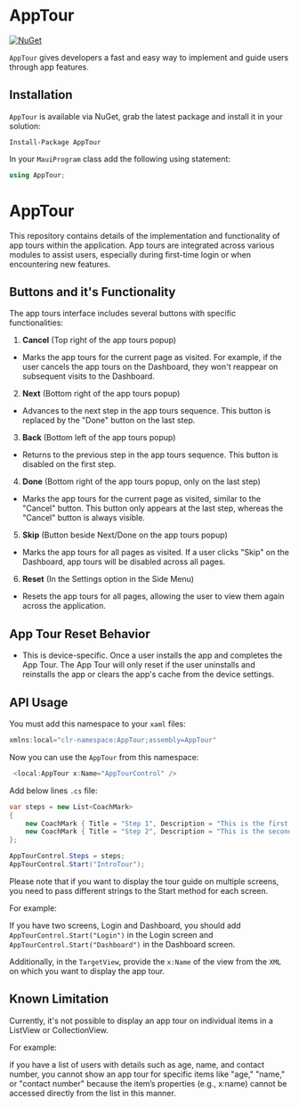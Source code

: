 # AppTour
[![NuGet](https://img.shields.io/nuget/v/AppTour.svg?label=NuGet)](https://www.nuget.org/packages/AppTour/)

`AppTour` gives developers a fast and easy way to implement and guide users through app features.

## Installation
`AppTour` is available via NuGet, grab the latest package and install it in your solution:

    Install-Package AppTour

In your `MauiProgram` class add the following using statement:

```csharp
using AppTour;
```

# AppTour
This repository contains details of the implementation and functionality of app tours within the application. App tours are integrated across various modules to assist users, especially during first-time login or when encountering new features.

## Buttons and it's Functionality
The app tours interface includes several buttons with specific functionalities:
  

1. **Cancel** (Top right of the app tours popup)
- Marks the app tours for the current page as visited. For example, if the user cancels the app tours on the Dashboard, they won't reappear on subsequent visits to the Dashboard.
  

2. **Next** (Bottom right of the app tours popup)
- Advances to the next step in the app tours sequence. This button is replaced by the "Done" button on the last step.
  

3. **Back** (Bottom left of the app tours popup)
- Returns to the previous step in the app tours sequence. This button is disabled on the first step.
  

4. **Done** (Bottom right of the app tours popup, only on the last step)
- Marks the app tours for the current page as visited, similar to the "Cancel" button. This button only appears at the last step, whereas the "Cancel" button is always visible.
  

5. **Skip** (Button beside Next/Done on the app tours popup)
- Marks the app tours for all pages as visited. If a user clicks "Skip" on the Dashboard, app tours will be disabled across all pages.
  

6. **Reset** (In the Settings option in the Side Menu)
- Resets the app tours for all pages, allowing the user to view them again across the application.

## App Tour Reset Behavior
- This is device-specific. Once a user installs the app and completes the App Tour. The App Tour will only reset if the user uninstalls and reinstalls the app or clears the app's cache from the device settings.

## API Usage

You must add this namespace to your `xaml` files:
```csharp
xmlns:local="clr-namespace:AppTour;assembly=AppTour"
```
Now you can use the `AppTour` from this namespace:
```csharp
 <local:AppTour x:Name="AppTourControl" />
```
Add below lines `.cs` file:
```csharp
var steps = new List<CoachMark>
{
    new CoachMark { Title = "Step 1", Description = "This is the first step.", TargetView = "btn1" },
    new CoachMark { Title = "Step 2", Description = "This is the second step.", TargetView = "frame1" }
};

AppTourControl.Steps = steps;
AppTourControl.Start("IntroTour");
```
Please note that if you want to display the tour guide on multiple screens, you need to pass different strings to the Start method for each screen.

For example:

If you have two screens, Login and Dashboard, you should add `AppTourControl.Start("Login")` in the Login screen and `AppTourControl.Start("Dashboard")` in the Dashboard screen.

Additionally, in the `TargetView`, provide the `x:Name` of the view from the `XML` on which you want to display the app tour.

## Known Limitation
Currently, it's not possible to display an app tour on individual items in a ListView or CollectionView.

For example:

if you have a list of users with details such as age, name, and contact number, you cannot show an app tour for specific items like "age," "name," or "contact number" because the item’s properties (e.g., x:name) cannot be accessed directly from the list in this manner.
